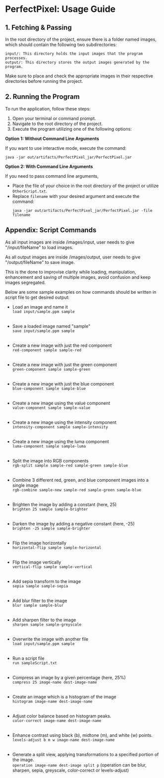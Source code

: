 
# PerfectPixel: Usage Guide

## 1. Fetching & Passing
In the root directory of the project, ensure there is a folder named images, which should contain the following two subdirectories:

    input/: This directory holds the input images that the program processes.
    output/: This directory stores the output images generated by the program.

Make sure to place and check the appropriate images in their respective directories before running the project.

## 2. Running the Program

To run the application, follow these steps:

1. Open your terminal or command prompt.
2. Navigate to the root directory of the project.
3. Execute the program utilizing one of the following options:

**Option 1: Without Command Line Arguments**

If you want to use interactive mode, execute the command:
  ```
  java -jar out/artifacts/PerfectPixel_jar/PerfectPixel.jar
  ```

**Option 2: With Command Line Arguments**

If you need to pass command line arguments,
- Place the file of your choice in the root directory of the project or utilize `OtherScript.txt`.
- Replace `filename` with your desired argument and execute the command:
  ```
  java -jar out/artifacts/PerfectPixel_jar/PerfectPixel.jar -file filename
  ```

## Appendix: Script Commands
As all input images are inside /images/input, user needs to give "/input/fileName" to load images.

As all output images are inside /images/output, user needs to give "/output/fileName" to save image.

This is the done to improvise clarity while loading, manipulation, enhancement and saving of multiple images, avoid confusion and keep images segregated.

Below are some sample examples on how commands should be written in script file to get desired output:
- Load an image and name it\
  `load input/sample.ppm sample`<br/><br/>

- Save a loaded image named "sample"\
  `save input/sample.ppm sample`<br/><br/>

- Create a new image with just the red component\
  `red-component sample sample-red`<br/><br/>

- Create a new image with just the green component\
  `green-component sample sample-green`<br/><br/>

- Create a new image with just the blue component\
  `blue-component sample sample-blue`<br/><br/>

- Create a new image using the value component\
  `value-component sample sample-value`<br/><br/>

- Create a new image using the intensity component\
  `intensity-component sample sample-intensity`<br/><br/>

- Create a new image using the luma component\
  `luma-component sample sample-luma`<br/><br/>

- Split the image into RGB components\
  `rgb-split sample sample-red sample-green sample-blue`<br/><br/>

- Combine 3 different red, green, and blue component images into a single image\
  `rgb-combine sample-new sample-red sample-green sample-blue`<br/><br/>

- Brighten the image by adding a constant (here, 25)\
  `brighten 25 sample sample-brighter`<br/><br/>

- Darken the image by adding a negative constant (here, -25)\
  `brighten -25 sample sample-brighter`<br/><br/>

- Flip the image horizontally\
  `horizontal-flip sample sample-horizontal`<br/><br/>

- Flip the image vertically\
  `vertical-flip sample sample-vertical`<br/><br/>

- Add sepia transform to the image\
  `sepia sample sample-sepia`<br/><br/>

- Add blur filter to the image\
  `blur sample sample-blur`<br/><br/>

- Add sharpen filter to the image\
  `sharpen sample sample-greyscale`<br/><br/>

- Overwrite the image with another file\
  `load input/sample.ppm sample`<br/><br/>

- Run a script file\
  `run sampleScript.txt`<br/><br/>

- Compress an image by a given percentage (here, 25%)\
  `compress 25 image-name dest-image-name`<br/><br/>

- Create an image which is a histogram of the image\
  `histogram image-name dest-image-name`<br/><br/>

- Adjust color balance based on histogram peaks.\
  `color-correct image-name dest-image-name`<br/><br/>

- Enhance contrast using black (b), midtone (m), and white (w) points.\
  `levels-adjust b m w image-name dest-image-name`<br/><br/>

- Generate a split view, applying transformations to a specified portion of the image.\
  `operation image-name dest-image split p` (operation can be blur, sharpen, sepia, greyscale, color-correct or levels-adjust)
